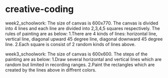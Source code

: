 # creative-coding
week2_schoolwork:
The size of canvas is 600x770.
The canvas is divided into 4 lines and each line are divided into 2,3,4,5 squares respectively.
The rules of painting are as below:
  1.There are 4 kinds of lines: horizontal line, vertical line, diagonal upward 45 degree line, diagonal downward 45 degree line.
  2.Each square is consist of 2 random kinds of lines above.


week3_schoolwork:
The size of canvas is 600x600.
The steps of the painting are as below:
  1.Draw several horizontal and vertical lines which are random but limited in recording ranges.
  2.Paint the rectangles which are created by the lines above in diffrent colors. 
